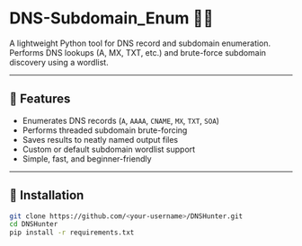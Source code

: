 # DNS-Subdomain_Enum 🕵️‍♂️

A lightweight Python tool for DNS record and subdomain enumeration.  
Performs DNS lookups (A, MX, TXT, etc.) and brute-force subdomain discovery using a wordlist.

---

## 🚀 Features
- Enumerates DNS records (`A`, `AAAA`, `CNAME`, `MX`, `TXT`, `SOA`)
- Performs threaded subdomain brute-forcing
- Saves results to neatly named output files
- Custom or default subdomain wordlist support
- Simple, fast, and beginner-friendly

---

## 🧩 Installation

```bash
git clone https://github.com/<your-username>/DNSHunter.git
cd DNSHunter
pip install -r requirements.txt
